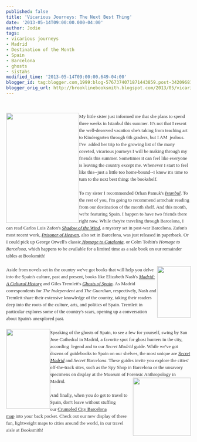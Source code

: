 ```yaml
---
published: false
title: 'Vicarious Journeys: The Next Best Thing'
date: '2013-05-14T09:00:00.000-04:00'
author: Jodie
tags:
- vicarious journeys
- Madrid
- Destination of the Month
- Spain
- Barcelona
- ghosts
- sistahs
modified_time: '2013-05-14T09:00:00.649-04:00'
blogger_id: tag:blogger.com,1999:blog-5767374071871443859.post-3420968199614481796
blogger_orig_url: http://brooklinebooksmith.blogspot.com/2013/05/vicarious-journeys-next-best-thing.html
---
```


<br /><div style="color: #333333; font-family: Georgia, 'Times New Roman', 'Bitstream Charter', Times, serif; font-size: 13px; line-height: 19px;"><a data-mce-href="http://globecornerbookstore.com/blogs/wp-content/uploads/2013/05/94797.jpg" href="http://globecornerbookstore.com/blogs/wp-content/uploads/2013/05/94797.jpg"><img alt="" class="alignleft size-medium wp-image-9101" data-mce-src="http://globecornerbookstore.com/blogs/wp-content/uploads/2013/05/94797-199x300.jpg" height="300" src="http://globecornerbookstore.com/blogs/wp-content/uploads/2013/05/94797-199x300.jpg" style="border: 0px; cursor: default; float: left;" title="94797" width="199" /></a>My little sister just informed me that she plans to spend three weeks in Istanbul this summer. It's not that I resent the well-deserved vacation she's taking from teaching art to Kindergarten through 6th graders, but I AM &nbsp;jealous. I've &nbsp;added her trip to the growing list of the many coveted, vicarious journeys I will be making through my friends this summer. Sometimes it can feel like everyone is leaving the country except me. Whenever I start to feel like this--just a little too home-bound--I know it's time to turn to the next best thing: the bookshelf.</div><div style="color: #333333; font-family: Georgia, 'Times New Roman', 'Bitstream Charter', Times, serif; font-size: 13px; line-height: 19px;"><br /></div><div style="color: #333333; font-family: Georgia, 'Times New Roman', 'Bitstream Charter', Times, serif; font-size: 13px; line-height: 19px;">To my sister I recommended Orhan Pamuk's&nbsp;<a data-mce-href="http://www.brooklinebooksmith-shop.com/book/9781400033881" href="http://www.brooklinebooksmith-shop.com/book/9781400033881"><em>Istanbul</em></a>. To the rest of you, I'm going to recommend armchair reading from our destination of the month shelf. And this month, we're featuring Spain. I happen to have two friends there right now. While they're traveling through Barcelona, I can read Carlos Luis Zafon's&nbsp;<a data-mce-href="http://www.brooklinebooksmith-shop.com/book/9780143034902" href="http://www.brooklinebooksmith-shop.com/book/9780143034902"><em>Shadow of the Wind</em></a>, a mystery set in post-war Barcelona. Zafon's most recent work,&nbsp;<a data-mce-href="http://www.brooklinebooksmith-shop.com/book/9780062206299" href="http://www.brooklinebooksmith-shop.com/book/9780062206299"><em>Prisoner of Heaven</em></a>, also set in Barcelona, was just released in paperback. Or I could pick up George Orwell's classic<em><a data-mce-href="http://www.brooklinebooksmith-shop.com/book/9780156421171" href="http://www.brooklinebooksmith-shop.com/book/9780156421171">&nbsp;Homage to Catalonia</a>,&nbsp;</em>or&nbsp;Colm Toibin's&nbsp;<em>Homage to Barcelona</em>, which happens to be available for a limited time as a sale book on our remainder tables at Booksmith!</div><div style="color: #333333; font-family: Georgia, 'Times New Roman', 'Bitstream Charter', Times, serif; font-size: 13px; line-height: 19px;"><br /><a data-mce-href="http://globecornerbookstore.com/blogs/wp-content/uploads/2013/05/FC9781566563680.jpg" href="http://globecornerbookstore.com/blogs/wp-content/uploads/2013/05/FC9781566563680.jpg"><img alt="" class="alignright size-full wp-image-9120" data-mce-src="http://globecornerbookstore.com/blogs/wp-content/uploads/2013/05/FC9781566563680.jpg" height="140" src="http://globecornerbookstore.com/blogs/wp-content/uploads/2013/05/FC9781566563680.jpg" style="border: 0px; cursor: default; float: right;" title="FC9781566563680" width="92" /></a></div><div style="color: #333333; font-family: Georgia, 'Times New Roman', 'Bitstream Charter', Times, serif; font-size: 13px; line-height: 19px;">Aside from novels set in the country we've got books that will help you delve into the Spain's culture, past and present, books like Elizabeth Nash's&nbsp;<a data-mce-href="http://www.brooklinebooksmith-shop.com/book/9781566563680" href="http://www.brooklinebooksmith-shop.com/book/9781566563680"><em>Madrid: A Cultural History</em></a>&nbsp;and Giles Tremlett's&nbsp;<a data-mce-href="http://www.brooklinebooksmith-shop.com/book/9780802716743" href="http://www.brooklinebooksmith-shop.com/book/9780802716743"><em>Ghosts of Spain</em></a>. As Madrid correspondents for&nbsp;<em>The Independent</em>&nbsp;and&nbsp;<em>The Guardian</em>, respectively, Nash and Tremlett share their extensive knowledge of the country, taking their readers deep into the roots of the culture, arts, and politics of Spain. Tremlett in particular explores some of the country's scars, opening up a conversation about Spain's unexplored past.</div><div style="color: #333333; font-family: Georgia, 'Times New Roman', 'Bitstream Charter', Times, serif; font-size: 13px; line-height: 19px;"><br /></div><div style="color: #333333; font-family: Georgia, 'Times New Roman', 'Bitstream Charter', Times, serif; font-size: 13px; line-height: 19px;"><a data-mce-href="http://globecornerbookstore.com/blogs/wp-content/uploads/2013/05/97829158076771.jpg" href="http://globecornerbookstore.com/blogs/wp-content/uploads/2013/05/97829158076771.jpg"><img alt="" class="alignleft size-full wp-image-9103" data-mce-src="http://globecornerbookstore.com/blogs/wp-content/uploads/2013/05/97829158076771.jpg" height="217" src="http://globecornerbookstore.com/blogs/wp-content/uploads/2013/05/97829158076771.jpg" style="border: 0px; cursor: default; float: left;" title="9782915807677" width="120" /></a>Speaking of the ghosts of Spain, to see a few for yourself, swing by San Jose Cathedral in Madrid, a favorite spot for ghost hunters in the city, according &nbsp;legend and to our&nbsp;<em>Secret Madrid</em>&nbsp;guide. While we've got dozens of guidebooks to Spain on our shelves, the most unique are&nbsp;<a data-mce-href="http://www.brooklinebooksmith-shop.com/book/9782915807677" href="http://www.brooklinebooksmith-shop.com/book/9782915807677"><em>Secret Madrid</em></a>&nbsp;and&nbsp;<em>Secret Barcelona</em>. These guides invite you explore the cities' off-the-track sites, such as the Spy Shop in Barcelona or the unsavory specimens on display at the Museum of Forensic Anthropology in Madrid.<a data-mce-href="http://globecornerbookstore.com/blogs/wp-content/uploads/2013/05/crumpled-city-map-barcelona-377111680-thumb-1.jpg" href="http://globecornerbookstore.com/blogs/wp-content/uploads/2013/05/crumpled-city-map-barcelona-377111680-thumb-1.jpg"><img alt="" class="alignright size-full wp-image-9117" data-mce-src="http://globecornerbookstore.com/blogs/wp-content/uploads/2013/05/crumpled-city-map-barcelona-377111680-thumb-1.jpg" height="158" src="http://globecornerbookstore.com/blogs/wp-content/uploads/2013/05/crumpled-city-map-barcelona-377111680-thumb-1.jpg" style="border: 0px; cursor: default; float: right;" title="crumpled-city-map-barcelona-377111680-thumb-1" width="158" /></a></div><div style="color: #333333; font-family: Georgia, 'Times New Roman', 'Bitstream Charter', Times, serif; font-size: 13px; line-height: 19px;"><br /></div><div style="color: #333333; font-family: Georgia, 'Times New Roman', 'Bitstream Charter', Times, serif; font-size: 13px; line-height: 19px;">And finally, when you do get to travel to Spain, don't leave without stuffing our&nbsp;<a data-mce-href="http://www.globecorner.com/t/t53/26617.php" href="http://www.globecorner.com/t/t53/26617.php">Crumpled City Barcelona map</a>&nbsp;into&nbsp;your back pocket. Check out our new display of these fun, lightweight maps to cities around the world, in our travel aisle at Booksmith!</div>